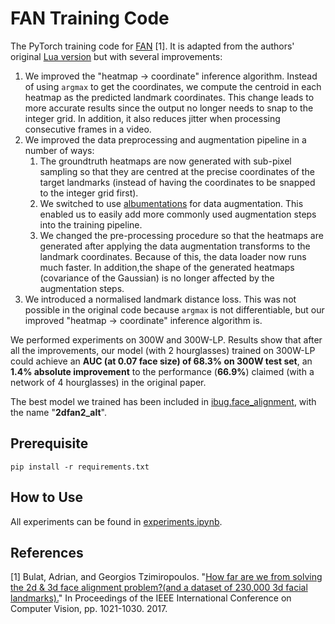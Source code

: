 # FAN Training Code
The PyTorch training code for [FAN](http://openaccess.thecvf.com/content_ICCV_2017/papers/Bulat_How_Far_Are_ICCV_2017_paper.pdf) \[1\]. It is adapted from the authors' original [Lua version](https://github.com/1adrianb/face-alignment-training) but with several improvements:
1. We improved the "heatmap -> coordinate" inference algorithm. Instead of using `argmax` to get the coordinates, we compute the centroid in each heatmap as the predicted landmark coordinates. This change leads to more accurate results since the output no longer needs to snap to the integer grid. In addition, it also reduces jitter when processing consecutive frames in a video.
2. We improved the data preprocessing and augmentation pipeline in a number of ways:
   1) The groundtruth heatmaps are now generated with sub-pixel sampling so that they are centred at the precise coordinates of the target landmarks (instead of having the coordinates to be snapped to the integer grid first).
    2) We switched to use [albumentations](https://github.com/albumentations-team/albumentations) for data augmentation. This enabled us to easily add more commonly used augmentation steps into the training pipeline.
   3) We changed the pre-processing procedure so that the heatmaps are generated after applying the data augmentation transforms to the landmark coordinates. Because of this, the data loader now runs much faster. In addition,the shape of the generated heatmaps (covariance of the Gaussian) is no longer affected by the augmentation steps.
3. We introduced a normalised landmark distance loss. This was not possible in the original code because `argmax` is not differentiable, but our improved "heatmap -> coordinate" inference algorithm is.

We performed experiments on 300W and 300W-LP. Results show that after all the improvements, our model (with 2 hourglasses) trained on 300W-LP could achieve an __AUC (at 0.07  face size) of 68.3% on 300W test set__, an __1.4% absolute improvement__ to the performance (__66.9%__) claimed (with a network of 4 hourglasses) in the original paper.

The best model we trained has been included in [ibug.face_alignment](https://github.com/hhj1897/face_alignment), with the name "__2dfan2_alt__".

## Prerequisite
`pip install -r requirements.txt`

## How to Use
All experiments can be found in [experiments.ipynb](./experiments.ipynb).

## References
\[1\] Bulat, Adrian, and Georgios Tzimiropoulos. "[How far are we from solving the 2d & 3d face alignment problem?(and a dataset of 230,000 3d facial landmarks).](http://openaccess.thecvf.com/content_ICCV_2017/papers/Bulat_How_Far_Are_ICCV_2017_paper.pdf)" In Proceedings of the IEEE International Conference on Computer Vision, pp. 1021-1030. 2017.